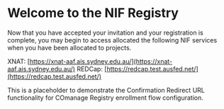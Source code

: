 
# Welcome to the NIF Registry

Now that you have accepted your invitation 
and your registration is complete, you may
begin to access allocated the following NIF services when you have been allocated to projects.

XNAT: [https://xnat-aaf.ais.sydney.edu.au/](https://xnat-aaf.ais.sydney.edu.au/)
REDCap: [https://redcap.test.ausfed.net/](https://redcap.test.ausfed.net/)

This is a placeholder to demonstrate the Confirmation
Redirect URL functionality for COmanage Registry enrollment
flow configuration.

